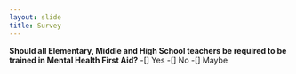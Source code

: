 ```yaml
---
layout: slide
title: Survey
---
```

**Should all Elementary, Middle and High School teachers be required to be trained in Mental Health First Aid?**
-[] Yes
-[] No
-[] Maybe
